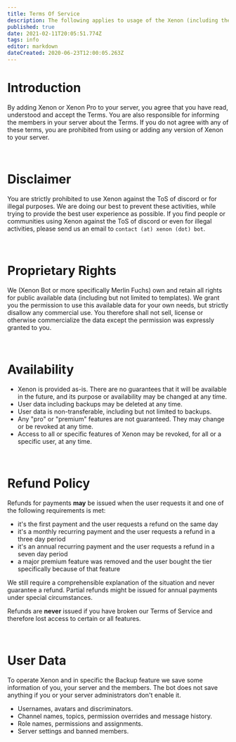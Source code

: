 ```yaml
---
title: Terms Of Service
description: The following applies to usage of the Xenon (including the premium versions) Discord bot: (referred to as "Xenon")
published: true
date: 2021-02-11T20:05:51.774Z
tags: info
editor: markdown
dateCreated: 2020-06-23T12:00:05.263Z
---
```


# Introduction
By adding Xenon or Xenon Pro to your server, you agree that you have read, understood and accept the Terms. You are also responsible for informing the members in your server about the Terms.
If you do not agree with any of these terms, you are prohibited from using or adding any version of Xenon to your server.

<br />

# Disclaimer
You are strictly prohibited to use Xenon against the ToS of discord or for illegal purposes. We are doing our best to prevent these activities, while trying to provide the best user experience as possible. If you find people or communities using Xenon against the ToS of discord or even for illegal activities, please send us an email to `contact (at) xenon (dot) bot`.

<br />

# Proprietary Rights
We (Xenon Bot or more specifically Merlin Fuchs) own and retain all rights for public available data (including but not limited to templates). We grant you the permission to use this available data for your own needs, but strictly disallow any commercial use. You therefore shall not sell, license or otherwise commercialize the data except the permission was expressly granted to you.

<br />

# Availability
- Xenon is provided as-is. There are no guarantees that it will be available in the future, and its purpose or availability may be changed at any time.
- User data including backups may be deleted at any time.
- User data is non-transferable, including but not limited to backups.
- Any "pro" or "premium" features are not guaranteed. They may change or be revoked at any time.
- Access to all or specific features of Xenon may be revoked, for all or a specific user, at any time.

<br />

# Refund Policy
Refunds for payments **may** be issued when the user requests it and one of the following requirements is met:
- it's the first payment and the user requests a refund on the same day
- it's a monthly recurring payment and the user requests a refund in a three day period
- it's an annual recurring payment and the user requests a refund in a seven day period
- a major premium feature was removed and the user bought the tier specifically because of that feature

We still require a comprehensible explanation of the situation and never guarantee a refund.
Partial refunds might be issued for annual payments under special circumstances.

Refunds are **never** issued if you have broken our Terms of Service and therefore lost access to certain or all features.

<br />

# User Data

To operate Xenon and in specific the Backup feature we save some information of you, your server and the members. The bot does not save anything if you or your server administrators don't enable it.

- Usernames, avatars and discriminators.
- Channel names, topics, permission overrides and message history.
- Role names, permissions and assignments.
- Server settings and banned members.